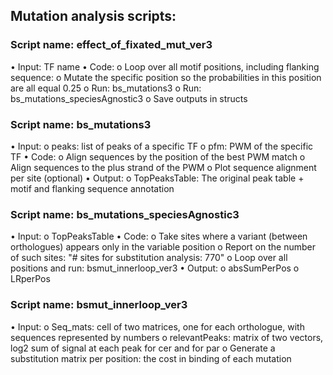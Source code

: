 ## Mutation analysis scripts:
### Script name: effect_of_fixated_mut_ver3
•	Input: TF name
•	Code:
o	Loop over all motif positions, including flanking sequence:
o	Mutate the specific position so the probabilities in this position are all equal 0.25
o	Run: bs_mutations3
o	Run: bs_mutations_speciesAgnostic3
o	Save outputs in structs

### Script name: bs_mutations3
•	Input: 
o	peaks: list of peaks of a specific TF
o	pfm: PWM of the specific TF
•	Code:
o	Align sequences by the position of the best PWM match
o	Align sequences to the plus strand of the PWM
o	Plot sequence alignment per site (optional)
•	Output:
o	TopPeaksTable: The original peak table + motif and flanking sequence annotation

### Script name: bs_mutations_speciesAgnostic3
•	Input:
o	TopPeaksTable
•	Code:
o	Take sites where a variant (between orthologues) appears only in the variable position
o	Report on the number of such sites:
"# sites for substitution analysis: 770"
o	Loop over all positions and run: bsmut_innerloop_ver3
•	Output:
o	absSumPerPos
o	LRperPos

### Script name: bsmut_innerloop_ver3
•	Input: 
o	Seq_mats: cell of two matrices, one for each orthologue, with sequences represented by numbers
o	relevantPeaks: matrix of two vectors, log2 sum of signal at each peak for cer and for par
o	Generate a substitution matrix per position: the cost in binding of each mutation

